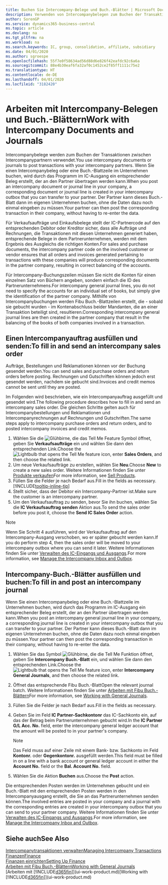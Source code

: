 ```yaml
---
title: Buchen Sie Intercompany-Belege und Buch.-Blätter | Microsoft Docs
description: Verwenden von Intercompanybelegen zum Buchen der Transaktionen zwischen Intercompanypartnern
author: SorenGP
ms.service: dynamics365-business-central
ms.topic: article
ms.devlang: na
ms.tgt_pltfrm: na
ms.workload: na
ms.search.keywords: IC, group, consolidation, affiliate, subsidiary
ms.date: 04/01/2020
ms.author: sgroespe
ms.openlocfilehash: 55f7e0f58634ad56d88d6e826f42eafdc92c6a6a
ms.sourcegitcommit: 88e4b30eaf6fa32af0c1452ce2f85ff1111c75e2
ms.translationtype: HT
ms.contentlocale: de-DE
ms.lasthandoff: 04/01/2020
ms.locfileid: "3182420"
---
```

# <a name="work-with-intercompany-documents-and-journals"></a><span data-ttu-id="64312-103">Arbeiten mit Intercompany-Belegen und Buch.-Blättern</span><span class="sxs-lookup"><span data-stu-id="64312-103">Work with Intercompany Documents and Journals</span></span>
<span data-ttu-id="64312-104">Intercompanybelege werden zum Buchen der Transaktionen zwischen Intercompanypartnern verwendet.</span><span class="sxs-lookup"><span data-stu-id="64312-104">You use intercompany documents or journals to post transactions with your intercompany partners.</span></span> <span data-ttu-id="64312-105">Wenn Sie einen Intercompanybeleg oder eine Buch.-Blattzeile im Unternehmen buchen, wird durch das Programm im IC-Ausgang ein entsprechender Beleg erstellt, der an den Partner übertragen werden kann.</span><span class="sxs-lookup"><span data-stu-id="64312-105">When you post an intercompany document or journal line in your company, a corresponding document or journal line is created in your intercompany outbox that you can transfer to your partner.</span></span> <span data-ttu-id="64312-106">Der Partner kann dieses Buch.-Blatt dann im eigenen Unternehmen buchen, ohne die Daten dazu noch einmal eingeben zu müssen.</span><span class="sxs-lookup"><span data-stu-id="64312-106">Your partner can then post the corresponding transaction in their company, without having to re-enter the data.</span></span>

<span data-ttu-id="64312-107">Für Verkaufsaufträge und Einkaufsbelege stellt der IC-Partnercode auf den entsprechenden Debitor oder Kreditor sicher, dass alle Aufträge und Rechnungen, die Transaktionen mit diesen Unternehmen generiert haben, entsprechende Belege in dem Partnerunternehmen, werden mit dem Ergebnis des Ausgleichs die richtigen Konten.</span><span class="sxs-lookup"><span data-stu-id="64312-107">For sales and purchase documents, the intercompany partner code on the involved customer or vendor ensures that all orders and invoices generated pertaining to transactions with these companies will produce corresponding documents in the partner company, resulting in correct balancing of the accounts.</span></span>

<span data-ttu-id="64312-108">Für Intercompany-Buchungszeilen müssen Sie nicht die Konten für einen einzelnen Satz von Büchern angeben, sondern einfach die ID des Partnerunternehmens.</span><span class="sxs-lookup"><span data-stu-id="64312-108">For intercompany general journal lines, you do not need to specify the accounts for an individual set of books, but simply give the identification of the partner company.</span></span> <span data-ttu-id="64312-109">Mithilfe von Intercompanybuchungen werden Fibu Buch.-Blattzeilen erstellt, die - sobald sie gebucht wurden - im Kontenabschluss beider Mandanten, die an einer Transaktion beteiligt sind, resultieren.</span><span class="sxs-lookup"><span data-stu-id="64312-109">Corresponding intercompany general journal lines are then created in the partner company that result in the balancing of the books of both companies involved in a transaction.</span></span>

## <a name="to-fill-in-and-send-an-intercompany-sales-order"></a><span data-ttu-id="64312-110">Einen Intercompanyauftrag ausfüllen und senden:</span><span class="sxs-lookup"><span data-stu-id="64312-110">To fill in and send an intercompany sales order</span></span>
<span data-ttu-id="64312-111">Aufträge, Bestellungen und Reklamationen können vor der Buchung gesendet werden.</span><span class="sxs-lookup"><span data-stu-id="64312-111">You can send sales and purchase orders and return orders before posting.</span></span> <span data-ttu-id="64312-112">Rechnungen und Gutschriften können jedoch erst gesendet werden, nachdem sie gebucht sind.</span><span class="sxs-lookup"><span data-stu-id="64312-112">Invoices and credit memos cannot be sent until they are posted.</span></span>

<span data-ttu-id="64312-113">Im Folgenden wird beschrieben, wie ein Intercompanyauftrag ausgefüllt und gesendet wird.</span><span class="sxs-lookup"><span data-stu-id="64312-113">The following procedure describes how to fill in and send an intercompany sales order.</span></span> <span data-ttu-id="64312-114">Die gleichen Schritte gelten auch für Intercompanybestellungen und Reklamationen und Intercompanyrechnungen auf Rechnungen und Gutschriften.</span><span class="sxs-lookup"><span data-stu-id="64312-114">The same steps apply to intercompany purchase orders and return orders, and to posted intercompany invoices and credit memos.</span></span>  

1. <span data-ttu-id="64312-115">Wählen Sie die ![Glühbirne, die das Tell Me Feature](media/ui-search/search_small.png "Sagen Sie mir, was Sie tun wollen") Symbol öffnet, geben Sie **Verkaufsaufträge** ein und wählen Sie dann den entsprechenden Link.</span><span class="sxs-lookup"><span data-stu-id="64312-115">Choose the ![Lightbulb that opens the Tell Me feature](media/ui-search/search_small.png "Tell me what you want to do") icon, enter **Sales Orders**, and then choose the related link.</span></span>  
2. <span data-ttu-id="64312-116">Um neue Verkaufsaufträge zu erstellen, wählen Sie **Neu**.</span><span class="sxs-lookup"><span data-stu-id="64312-116">Choose **New** to create a new sales order.</span></span> <span data-ttu-id="64312-117">Weitere Informationen finden Sie unter [Produkte verkaufen](sales-how-sell-products.md)</span><span class="sxs-lookup"><span data-stu-id="64312-117">For more information, see [Sell Products](sales-how-sell-products.md).</span></span>  
3. <span data-ttu-id="64312-118">Füllen Sie die Felder je nach Bedarf aus.</span><span class="sxs-lookup"><span data-stu-id="64312-118">Fill in the fields as necessary.</span></span> [!INCLUDE[tooltip-inline-tip](includes/tooltip-inline-tip_md.md)]
4. <span data-ttu-id="64312-119">Stellt sicher, dass der Debitor ein Intercompany-Partner ist.</span><span class="sxs-lookup"><span data-stu-id="64312-119">Make sure the customer is an intercompany partner.</span></span>
5. <span data-ttu-id="64312-120">Um den Verkaufsauftrag zu senden, bevor Sie ihn buchen, wählen Sie die **IC Verkaufsauftrag senden** Aktion aus.</span><span class="sxs-lookup"><span data-stu-id="64312-120">To send the sales order before you post it, choose the **Send IC Sales Order** action.</span></span>

> [!NOTE]
> <span data-ttu-id="64312-121">Wenn Sie Schritt 4 ausführen, wird der Verkaufsauftrag auf den Intercompany-Ausgang verschoben, wo er später gebucht werden kann.</span><span class="sxs-lookup"><span data-stu-id="64312-121">If you do perform step 4, then the sales order will be moved to your intercompany outbox where you can send it later.</span></span> <span data-ttu-id="64312-122">Weitere Informationen finden Sie unter [Verwalten des IC-Eingangs und Ausgangs](intercompany-how-manage-intercompany-inbox.md).</span><span class="sxs-lookup"><span data-stu-id="64312-122">For more information, see [Manage the Intercompany Inbox and Outbox](intercompany-how-manage-intercompany-inbox.md).</span></span>

## <a name="to-fill-in-and-post-an-intercompany-journal"></a><span data-ttu-id="64312-123">Intercompany-Buch.-Blätter ausfüllen und buchen:</span><span class="sxs-lookup"><span data-stu-id="64312-123">To fill in and post an intercompany journal</span></span>
<span data-ttu-id="64312-124">Wenn Sie einen Intercompanybeleg oder eine Buch.-Blattzeile im Unternehmen buchen, wird durch das Programm im IC-Ausgang ein entsprechender Beleg erstellt, der an den Partner übertragen werden kann.</span><span class="sxs-lookup"><span data-stu-id="64312-124">When you post an intercompany general journal line in your company, a corresponding journal line is created in your intercompany outbox that you can transfer to your partner.</span></span> <span data-ttu-id="64312-125">Der Partner kann dieses Buch.-Blatt dann im eigenen Unternehmen buchen, ohne die Daten dazu noch einmal eingeben zu müssen.</span><span class="sxs-lookup"><span data-stu-id="64312-125">Your partner can then post the corresponding transaction in their company, without having to re-enter the data.</span></span>

1. <span data-ttu-id="64312-126">Wählen Sie das Symbol ![Glühbirne, die die Tell Me Funktion öffnet](media/ui-search/search_small.png "Was möchten Sie tun?"), geben Sie **Intercompany Buch.-Blatt** ein, und wählen Sie dann den entsprechenden Link.</span><span class="sxs-lookup"><span data-stu-id="64312-126">Choose the ![Lightbulb that opens the Tell Me feature](media/ui-search/search_small.png "Tell me what you want to do") icon, enter **Intercompany General Journals**, and then choose the related link.</span></span>  
2. <span data-ttu-id="64312-127">Öffnet das entsprechende Fibu Buch.-Blatt</span><span class="sxs-lookup"><span data-stu-id="64312-127">Open the relevant journal batch.</span></span> <span data-ttu-id="64312-128">Weitere Informationen finden Sie unter [Arbeiten mit Fibu Buch.-Blättern](ui-work-general-journals.md)</span><span class="sxs-lookup"><span data-stu-id="64312-128">For more information, see [Working with General Journals](ui-work-general-journals.md).</span></span>
3. <span data-ttu-id="64312-129">Füllen Sie die Felder je nach Bedarf aus.</span><span class="sxs-lookup"><span data-stu-id="64312-129">Fill in the fields as necessary.</span></span>
4. <span data-ttu-id="64312-130">Geben Sie im Feld **IC Partner-Sachkontonr** das IC-Sachkonto ein, auf das der Betrag beim Partnerunternehmen gebucht wird.</span><span class="sxs-lookup"><span data-stu-id="64312-130">In the **IC Partner G/L Acc. No.** field, enter the intercompany general ledger account that the amount will be posted to in your partner's company.</span></span>

    > [!NOTE]
    > <span data-ttu-id="64312-131">Das Feld muss auf einer Zeile mit einem Bank- bzw. Sachkonto im Feld **Kontonr.** oder  **Gegenkontonr.** ausgefüllt werden.</span><span class="sxs-lookup"><span data-stu-id="64312-131">This field must be filled in on a line with a bank account or general ledger account in either the **Account No.** field or the **Bal. Account No.** field.</span></span>  
5. <span data-ttu-id="64312-132">Wählen Sie die Aktion **Buchen** aus.</span><span class="sxs-lookup"><span data-stu-id="64312-132">Choose the **Post** action.</span></span>

<span data-ttu-id="64312-133">Die entsprechenden Posten werden im Unternehmen gebucht und ein Buch.-Blatt mit den entsprechenden Posten werden in den Intercompanyausgang erstellt, die Sie an das Partnerunternehmen senden können.</span><span class="sxs-lookup"><span data-stu-id="64312-133">The involved entries are posted in your company and a journal with the corresponding entries are created in your intercompany outbox that you can send to your partner company.</span></span> <span data-ttu-id="64312-134">Weitere Informationen finden Sie unter [Verwalten des IC-Eingangs und Ausgangs](intercompany-how-manage-intercompany-inbox.md).</span><span class="sxs-lookup"><span data-stu-id="64312-134">For more information, see [Manage the Intercompany Inbox and Outbox](intercompany-how-manage-intercompany-inbox.md).</span></span>

## <a name="see-also"></a><span data-ttu-id="64312-135">Siehe auch</span><span class="sxs-lookup"><span data-stu-id="64312-135">See Also</span></span>
[<span data-ttu-id="64312-136">Intercompanytransaktionen verwalten</span><span class="sxs-lookup"><span data-stu-id="64312-136">Managing Intercompany Transactions</span></span>](intercompany-manage.md)  
[<span data-ttu-id="64312-137">Finanzen</span><span class="sxs-lookup"><span data-stu-id="64312-137">Finance</span></span>](finance.md)  
[<span data-ttu-id="64312-138">Finanzen einrichten</span><span class="sxs-lookup"><span data-stu-id="64312-138">Setting Up Finance</span></span>](finance-setup-finance.md)  
[<span data-ttu-id="64312-139">Arbeiten mit Fibu Buch.-Blättern</span><span class="sxs-lookup"><span data-stu-id="64312-139">Working with General Journals</span></span>](ui-work-general-journals.md)  
<span data-ttu-id="64312-140">[Arbeiten mit [!INCLUDE[d365fin](includes/d365fin_md.md)]](ui-work-product.md)</span><span class="sxs-lookup"><span data-stu-id="64312-140">[Working with [!INCLUDE[d365fin](includes/d365fin_md.md)]](ui-work-product.md)</span></span>
